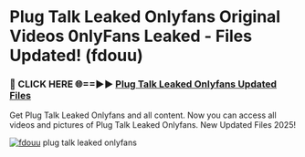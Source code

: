 # Plug Talk Leaked Onlyfans Original Videos 0nlyFans Leaked - Files Updated! (fdouu)

<h3>🔴 CLICK HERE 🌐==►► <a href="https://tinyurl.com/3hn5wdd3" rel="nofollow">Plug Talk Leaked Onlyfans Updated Files</a></h3>

Get Plug Talk Leaked Onlyfans and all content. Now you can access all videos and pictures of Plug Talk Leaked Onlyfans. New Updated Files 2025!

[![fdouu](https://i.imgur.com/4HnBqBT.gif)](https://tinyurl.com/3hn5wdd3)
plug talk leaked onlyfans